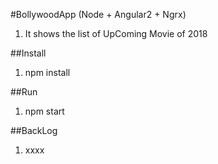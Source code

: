 #BollywoodApp (Node + Angular2 + Ngrx)
1. It shows the list of UpComing Movie of 2018

##Install
1. npm install

##Run
1. npm start

##BackLog
1. xxxx